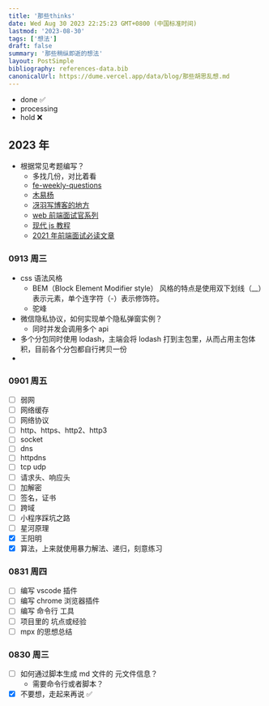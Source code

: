 ```yaml
---
title: '那些thinks'
date: Wed Aug 30 2023 22:25:23 GMT+0800 (中国标准时间)
lastmod: '2023-08-30'
tags: ['想法']
draft: false
summary: '那些稍纵即逝的想法'
layout: PostSimple
bibliography: references-data.bib
canonicalUrl: https://dume.vercel.app/data/blog/那些胡思乱想.md
---
```


- done ✅
- processing
- hold ❌

## 2023 年

- 根据常见考题编写？
  - 多找几份，对比着看
  - [fe-weekly-questions](https://github.com/LuckyWinty/fe-weekly-questions/issues)
  - [木易杨](https://muyiy.cn/question/)
  - [冴羽写博客的地方](https://github.com/mqyqingfeng/Blog/tree/master)
  - [web 前端面试官系列](https://vue3js.cn/interview/)
  - [现代 js 教程](https://zh.javascript.info/)
  - [2021 年前端面试必读文章](https://juejin.cn/post/6844904116339261447)

### 0913 周三

- css 语法风格
  - BEM（Block Element Modifier style） 风格的特点是使用双下划线（\_\_）表示元素，单个连字符（-）表示修饰符。
  - 驼峰
- 微信隐私协议，如何实现单个隐私弹窗实例？
  - 同时并发会调用多个 api
- 多个分包同时使用 lodash，主端会将 lodash 打到主包里，从而占用主包体积，目前各个分包都自行拷贝一份
-

### 0901 周五

- [ ] 弱网
- [ ] 网络缓存
- [ ] 网络协议
- [ ] http、https、http2、http3
- [ ] socket
- [ ] dns
- [ ] httpdns
- [ ] tcp udp
- [ ] 请求头、响应头
- [ ] 加解密
- [ ] 签名，证书
- [ ] 跨域
- [ ] 小程序踩坑之路
- [ ] 星河原理
- [x] 王阳明
- [x] 算法，上来就使用暴力解法、递归，刻意练习

### 0831 周四

- [ ] 编写 vscode 插件
- [ ] 编写 chrome 浏览器插件
- [ ] 编写 命令行 工具
- [ ] 项目里的 坑点或经验
- [ ] mpx 的思想总结

### 0830 周三

- [ ] 如何通过脚本生成 md 文件的 元文件信息？
  - 需要命令行或者脚本？
- [x] 不要想，走起来再说 ✅
